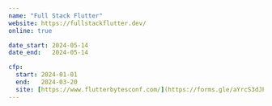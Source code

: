 ```yaml
---
name: "Full Stack Flutter"
website: https://fullstackflutter.dev/
online: true

date_start: 2024-05-14
date_end:   2024-05-14

cfp:
  start: 2024-01-01
  end:   2024-03-20
  site: [https://www.flutterbytesconf.com/](https://forms.gle/aYrcS3dJFZxQW3Eu6)https://forms.gle/aYrcS3dJFZxQW3Eu6
---
```

